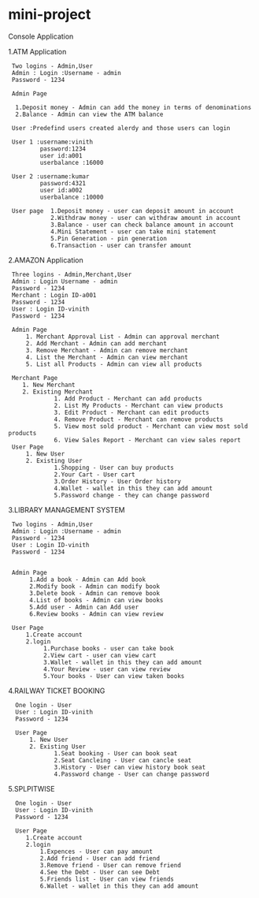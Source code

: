 # mini-project
Console Application

1.ATM Application


     Two logins - Admin,User
     Admin : Login :Username - admin
     Password - 1234

     Admin Page

      1.Deposit money - Admin can add the money in terms of denominations
      2.Balance - Admin can view the ATM balance
 
     User :Predefind users created alerdy and those users can login

     User 1 :username:vinith
             password:1234
             user id:a001
             userbalance :16000
        
     User 2 :username:kumar
             password:4321
             user id:a002
             userbalance :10000
     
     User page  1.Deposit money - user can deposit amount in account
                2.Withdraw money - user can withdraw amount in account
                3.Balance - user can check balance amount in account
                4.Mini Statement - user can take mini statement
                5.Pin Generation - pin generation
                6.Transaction - user can transfer amount 

2.AMAZON Application

     Three logins - Admin,Merchant,User
     Admin : Login Username - admin
     Password - 1234
     Merchant : Login ID-a001
     Password - 1234
     User : Login ID-vinith
     Password - 1234

     Admin Page
         1. Merchant Approval List - Admin can approval merchant
         2. Add Merchant - Admin can add merchant
         3. Remove Merchant - Admin can remove merchant
         4. List the Merchant - Admin can view merchant
         5. List all Products - Admin can view all products
         
     Merchant Page
        1. New Merchant
        2. Existing Merchant
                 1. Add Product - Merchant can add products
                 2. List My Products - Merchant can view products
                 3. Edit Product - Merchant can edit products
                 4. Remove Product - Merchant can remove products
                 5. View most sold product - Merchant can view most sold products
                 6. View Sales Report - Merchant can view sales report
     User Page
         1. New User
         2. Existing User
                 1.Shopping - User can buy products
                 2.Your Cart - User cart
                 3.Order History - User Order history
                 4.Wallet - wallet in this they can add amount
                 5.Password change - they can change password
          
          
3.LIBRARY MANAGEMENT SYSTEM                
     
     Two logins - Admin,User
     Admin : Login :Username - admin
     Password - 1234
     User : Login ID-vinith
     Password - 1234

     
     Admin Page
          1.Add a book - Admin can Add book
          2.Modify book - Admin can modify book
          3.Delete book - Admin can remove book
          4.List of books - Admin can view books
          5.Add user - Admin can Add user
          6.Review books - Admin can view review 
     
     User Page
         1.Create account
         2.login 
              1.Purchase books - user can take book
              2.View cart - user can view cart
              3.Wallet - wallet in this they can add amount
              4.Your Review - user can view review
              5.Your books - User can view taken books
             
4.RAILWAY TICKET BOOKING

      One login - User
      User : Login ID-vinith
      Password - 1234
      
      User Page
          1. New User
          2. Existing User
                 1.Seat booking - User can book seat
                 2.Seat Cancleing - User can cancle seat
                 3.History - User can view history book seat
                 4.Password change - User can change password
               

5.SPLPITWISE
     
      One login - User
      User : Login ID-vinith
      Password - 1234
      
      User Page
         1.Create account
         2.login 
             1.Expences - User can pay amount
             2.Add friend - User can add friend
             3.Remove friend - User can remove friend
             4.See the Debt - User can see Debt
             5.Friends list - User can view friends 
             6.Wallet - wallet in this they can add amount
              

